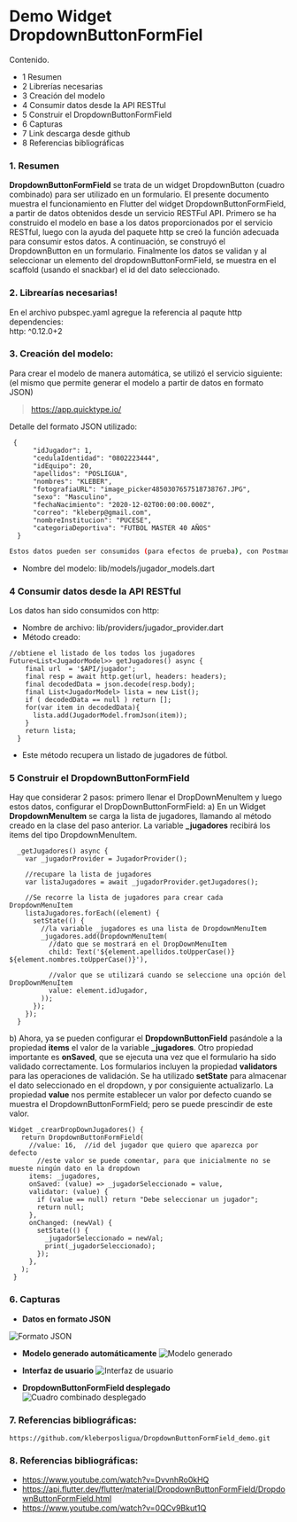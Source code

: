 # Demo Widget DropdownButtonFormFiel
Contenido.
- 1 Resumen
- 2 Librerías necesarias
- 3 Creación del modelo
- 4 Consumir datos desde la API RESTful
- 5 Construir el DropdownButtonFormField
- 6 Capturas
- 7 Link descarga desde github
- 8 Referencias bibliográficas
### 1. Resumen
**DropdownButtonFormField** se trata de un widget DropdownButton (cuadro combinado) para ser utilizado en un formulario. 
El presente documento muestra el funcionamiento en Flutter del widget DropdownButtonFormField, a partir de datos obtenidos desde un servicio RESTFul API. Primero se ha construido el modelo en base a los datos proporcionados por el servicio RESTful, luego con la ayuda del paquete http se creó la función adecuada para consumir estos datos. A continuación, se construyó el DropdownButton en un formulario. Finalmente los datos se validan y al seleccionar un elemento del dropdownButtonFormField, se muestra en el scaffold (usando el snackbar) el id del dato seleccionado.

### 2. Librearías necesarias!
  En el archivo pubspec.yaml agregue la referencia al paqute http
dependencies:  
    http: ^0.12.0+2

### 3. Creación del modelo:
  Para crear el modelo de manera automática, se utilizó el servicio siguiente: (el mismo que permite generar el modelo a partir de datos en formato JSON)
  >https://app.quicktype.io/
 
 Detalle del formato JSON utilizado:
  ~~~
   {
        "idJugador": 1,
        "cedulaIdentidad": "0802223444",
        "idEquipo": 20,
        "apellidos": "POSLIGUA",
        "nombres": "KLEBER",
        "fotografiaURL": "image_picker4850307657518738767.JPG",
        "sexo": "Masculino",
        "fechaNacimiento": "2020-12-02T00:00:00.000Z",
        "correo": "kleberp@gmail.com",
        "nombreInstitucion": "PUCESE",
        "categoriaDeportiva": "FUTBOL MASTER 40 AÑOS"
    } 
   ~~~ 
```sh
Estos datos pueden ser consumidos (para efectos de prueba), con Postman, desde la siguiente dirección: http://gestionafutbol.com:3000/futbol/jugador
```
- Nombre del modelo: lib/models/jugador_models.dart

### 4 Consumir datos desde la API RESTful
Los datos han sido consumidos con http:
- Nombre de archivo: lib/providers/jugador_provider.dart
- Método creado:

~~~
//obtiene el listado de los todos los jugadores
Future<List<JugadorModel>> getJugadores() async {
    final url  = '$API/jugador';
    final resp = await http.get(url, headers: headers);
    final decodedData = json.decode(resp.body);
    final List<JugadorModel> lista = new List();
    if ( decodedData == null ) return [];
    for(var item in decodedData){
      lista.add(JugadorModel.fromJson(item));
    }
    return lista;
  }
~~~
- Este método recupera un listado de jugadores de fútbol.

### 5 Construir el DropdownButtonFormField
Hay que considerar 2 pasos: primero llenar el DropDownMenuItem y luego estos datos, configurar el DropDownButtonFormField:
a) En un Widget **DropdownMenuItem** se carga la lista de jugadores, llamando al método creado en la clase del paso anterior. La variable **_jugadores** recibirá los items del tipo DropdownMenuItem.
~~~
  _getJugadores() async {
    var _jugadorProvider = JugadorProvider(); 

    //recupare la lista de jugadores
    var listaJugadores = await _jugadorProvider.getJugadores(); 
    
    //Se recorre la lista de jugadores para crear cada DropdownMenuItem
    listaJugadores.forEach((element) {
      setState(() {
        //la variable _jugadores es una lista de DropdownMenuItem
        _jugadores.add(DropdownMenuItem(
          //dato que se mostrará en el DropDownMenuItem
          child: Text('${element.apellidos.toUpperCase()} ${element.nombres.toUpperCase()}'),
          
          //valor que se utilizará cuando se seleccione una opción del DropDownMenuItem
          value: element.idJugador,
        ));
      });
    });
  }
~~~
 
 b) Ahora, ya se pueden configurar el **DropdownButtonField** pasándole a la propiedad **items** el valor de la variable **_jugadores**. Otro propiedad importante es **onSaved**, que se ejecuta una vez que el formulario ha sido validado correctamente. Los formularios incluyen la propiedad **validators** para las operaciones de validación. Se ha utilizado **setState** para almacenar el dato seleccionado en el dropdown, y por consiguiente actualizarlo. La propiedad **value** nos permite establecer un valor por defecto cuando se muestra el DropdownButtonFormField; pero se puede prescindir de este valor.
 
 ~~~
 Widget _crearDropDownJugadores() {
    return DropdownButtonFormField(
      //value: 16,  //id del jugador que quiero que aparezca por defecto
        //este valor se puede comentar, para que inicialmente no se mueste ningún dato en la dropdown
      items: _jugadores,
      onSaved: (value) => _jugadorSeleccionado = value,
      validator: (value) {
        if (value == null) return "Debe seleccionar un jugador";
        return null;
      },
      onChanged: (newVal) {
        setState(() {
          _jugadorSeleccionado = newVal;
          print(_jugadorSeleccionado);
        });
      },
    );
  }
 ~~~
 
 ### 6. Capturas
 - **Datos en formato JSON**

![Formato JSON](https://i.ibb.co/yS3XmN9/formato-Json.png)


 - **Modelo generado automáticamente**
 ![Modelo generado](https://i.ibb.co/8sfgPtB/img-model.jpg)


 - **Interfaz de usuario**
 ![Interfaz de usuario](https://i.ibb.co/nsnFYYS/ui05.jpg)



- **DropdownButtonFormField desplegado**
![Cuadro combinado desplegado](https://i.ibb.co/H4D1ywN/ui06.jpg)


### 7. Referencias bibliográficas:
~~~
https://github.com/kleberposligua/DropdownButtonFormField_demo.git
~~~

### 8. Referencias bibliográficas:
- https://www.youtube.com/watch?v=DvvnhRo0kHQ
- https://api.flutter.dev/flutter/material/DropdownButtonFormField/DropdownButtonFormField.html
- https://www.youtube.com/watch?v=0QCv9Bkut1Q


